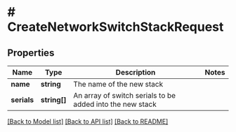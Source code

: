 # # CreateNetworkSwitchStackRequest

## Properties

Name | Type | Description | Notes
------------ | ------------- | ------------- | -------------
**name** | **string** | The name of the new stack |
**serials** | **string[]** | An array of switch serials to be added into the new stack |

[[Back to Model list]](../../README.md#models) [[Back to API list]](../../README.md#endpoints) [[Back to README]](../../README.md)
